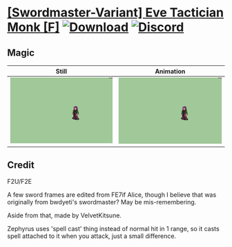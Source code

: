 # [\[Swordmaster-Variant\] Eve Tactician Monk \[F\]](./) [![Download](https://img.shields.io/badge/Download--red?style=social&logo=github)](https://minhaskamal.github.io/DownGit/#/home?url=https://github.com/Klokinator/FE-Repo/tree/main/Battle%20Animations%2FInfantry%20-%20(Swd)%20Myrms%20and%20Swordmasters%2F%5BSwordmaster-Variant%5D%20Eve%20Tactician%20Monk%20%5BF%5D%2F6.%20Magic) [![Discord](https://img.shields.io/badge/Discord--blue?style=social&logo=discord)](https://discord.gg/C7VNGnyTPA)

## Magic

| Still | Animation |
| :---: | :-------: |
| ![Magic still](./Magic_000.png) | ![Magic](./Magic.gif) |

## Credit

F2U/F2E

A few sword frames are edited from FE7if Alice, though I believe that was originally from bwdyeti's swordmaster? May be mis-remembering.

Aside from that, made by VelvetKitsune.

Zephyrus uses 'spell cast' thing instead of normal hit in 1 range, so it casts spell attached to it when you attack, just a small difference.
